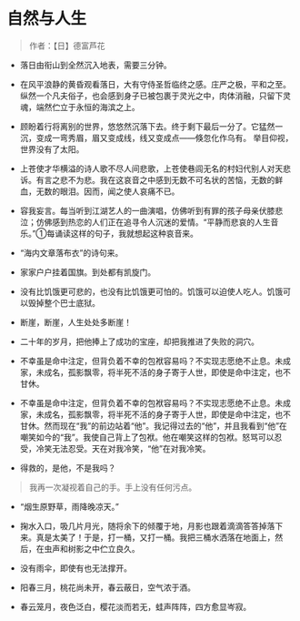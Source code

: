 # 自然与人生

> 作者：【日】德富芦花


- 落日由衔山到全然沉入地表，需要三分钟。


- 在风平浪静的黄昏观看落日，大有守侍圣哲临终之感。庄严之极，平和之至。纵然一个凡夫俗子，也会感到身子已被包裹于灵光之中，肉体消融，只留下灵魂，端然伫立于永恒的海滨之上。


- 顾盼着行将离别的世界，悠悠然沉落下去。终于剩下最后一分了。它猛然一沉，变成一弯秀眉，眉又变成线，线又变成点——倏忽化作乌有。
举目仰视，世界没有了太阳。


- 上苍使才华横溢的诗人歌不尽人间悲歌，上苍使巷闾无名的村妇代别人对天悲诉。有言之悲不为悲。我在这哀音之中感到无数不可名状的苦恼，无数的鲜血，无数的眼泪。因而，闻之使人哀痛不已。


- 容我妄言。每当听到江湖艺人的一曲演唱，仿佛听到有罪的孩子母亲伏膝悲泣；仿佛感到热恋的人们正在追寻令人沉迷的爱情。“平静而悲哀的人生音乐。”①每诵读这样的句子，我就想起这种哀音来。


- “海内文章落布衣”的诗句来。


- 家家户户挂着国旗。到处都有凯旋门。


- 没有比饥饿更可悲的，也没有比饥饿更可怕的。饥饿可以迫使人吃人。饥饿可以毁掉整个巴士底狱。


- 断崖，断崖，人生处处多断崖！


- 二十年的岁月，把他捧上了成功的宝座，却把我推进了失败的洞穴。


- 不幸虽是命中注定，但背负着不幸的包袱容易吗？不实现志愿绝不止息。未成家，未成名，孤影飘零，将半死不活的身子寄于人世，即使是命中注定，也不甘休。


- 不幸虽是命中注定，但背负着不幸的包袱容易吗？不实现志愿绝不止息。未成家，未成名，孤影飘零，将半死不活的身子寄于人世，即使是命中注定，也不甘休。然而现在“我”的前边站着“他”。我记得过去的“他”，并且我看到“他”在嘲笑如今的“我”。我使自己背上了包袱。他在嘲笑这样的包袱。怒骂可以忍受，冷笑无法忍受。天在对我冷笑，“他”在对我冷笑。


- 得救的，是他，不是我吗？

> 我再一次凝视着自己的手。手上没有任何污点。


- “烟生原野草，雨降晚凉天。”

- 掬水入口，吸几片月光，随将余下的倾覆于地，月影也跟着滴滴答答掉落下来。真是太美了！于是，打一桶，又打一桶。我把三桶水洒落在地面上，然后，在虫声和树影之中伫立良久。


- 没有雨伞，即使有也无法撑开。


- 阳春三月，桃花尚未开，春云蔽日，空气浓于酒。


- 春云笼月，夜色泛白，樱花淡而若无，蛙声阵阵，四方愈显岑寂。
